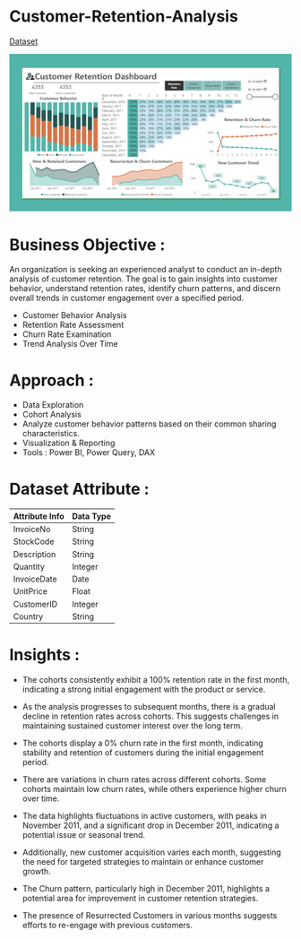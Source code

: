# Customer-Retention-Analysis

[Dataset](https://archive.ics.uci.edu/dataset/352/online+retail)

![This is an image](https://github.com/sjpradhan/Customer-Retention-Analysis/blob/gh-pages/Dashboard.png)

# Business Objective :

An organization is seeking an experienced analyst to conduct an in-depth analysis of customer retention. The goal is to gain insights into customer behavior, understand retention rates, identify churn patterns, and discern overall trends in customer engagement over a specified period.

- Customer Behavior Analysis
- Retention Rate Assessment
- Churn Rate Examination
- Trend Analysis Over Time

# Approach :

- Data Exploration
- Cohort Analysis
- Analyze customer behavior patterns based on their common sharing characteristics.
- Visualization & Reporting
- Tools : Power BI, Power Query, DAX

# Dataset Attribute :

| Attribute  Info   | Data Type |
|---------------|-----------|
| InvoiceNo     | String    |
| StockCode     | String    |
| Description   | String    |
| Quantity      | Integer   |
| InvoiceDate   | Date      |
| UnitPrice     | Float     |
| CustomerID    | Integer   |
| Country       | String    |

# Insights :

- The cohorts consistently exhibit a 100% retention rate in the first month, indicating a strong initial engagement with the product or service.

- As the analysis progresses to subsequent months, there is a gradual decline in retention rates across cohorts. This suggests challenges in maintaining sustained customer interest over the long term.

- The cohorts display a 0% churn rate in the first month, indicating stability and retention of customers during the initial engagement period.

- There are variations in churn rates across different cohorts. Some cohorts maintain low churn rates, while others experience higher churn over time.

- The data highlights fluctuations in active customers, with peaks in November 2011, and a significant drop in December 2011, indicating a potential issue or seasonal trend. 

- Additionally, new customer acquisition varies each month, suggesting the need for targeted strategies to maintain or enhance customer growth. 

- The Churn pattern, particularly high in December 2011, highlights a potential area for improvement in customer retention strategies.

- The presence of Resurrected Customers in various months suggests efforts to re-engage with previous customers.

